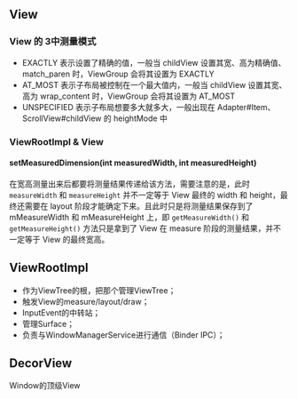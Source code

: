 

<!--more-->



## View

### View 的 3中测量模式

- EXACTLY
  表示设置了精确的值，一般当 childView 设置其宽、高为精确值、match_paren 时，ViewGroup 会将其设置为 EXACTLY
- AT_MOST
  表示子布局被控制在一个最大值内，一般当 childView 设置其宽、高为 wrap_content 时，ViewGroup 会将其设置为 AT_MOST
- UNSPECIFIED
  表示子布局想要多大就多大，一般出现在 Adapter#Item、ScrollView#childView 的 heightMode 中





### ViewRootImpl & View

#### setMeasuredDimension(int measuredWidth, int measuredHeight)

在宽高测量出来后都要将测量结果传递给该方法，需要注意的是，此时 `measureWidth` 和 `measureHeight` 并不一定等于 View 最终的 width 和 height，最终还需要在 layout 阶段才能确定下来。且此时只是将测量结果保存到了 mMeasureWidth 和 mMeasureHeight 上，即 `getMeasureWidth()` 和 `getMeasureHeight()` 方法只是拿到了 View 在 measure 阶段的测量结果，并不一定等于 View 的最终宽高。





## ViewRootImpl

- 作为ViewTree的根，把那个管理ViewTree；
- 触发View的measure/layout/draw；
- InputEvent的中转站；
- 管理Surface；
- 负责与WindowManagerService进行通信（Binder IPC）；



## DecorView

Window的顶级View

























